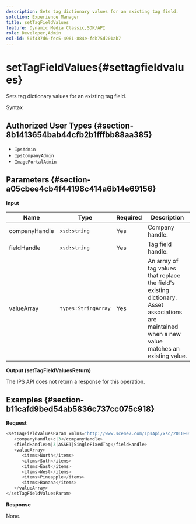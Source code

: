 ```yaml
---
description: Sets tag dictionary values for an existing tag field.
solution: Experience Manager
title: setTagFieldValues
feature: Dynamic Media Classic,SDK/API
role: Developer,Admin
exl-id: 50f437d6-fec5-4961-884e-fdb75d201ab7
---
```

# setTagFieldValues{#settagfieldvalues}

Sets tag dictionary values for an existing tag field.

 Syntax 

## Authorized User Types {#section-8b1413654bab44cfb2b1fffbb88aa385}

* `IpsAdmin` 
* `IpsCompanyAdmin` 
* `ImagePortalAdmin`

## Parameters {#section-a05cbee4cb4f44198c414a6b14e69156}

**Input** 

|  Name  | Type  | Required  | Description  |
|---|---|---|---|
|  companyHandle  | `xsd:string`  | Yes  | Company handle.  |
|  fieldHandle  | `xsd:string`  | Yes  | Tag field handle.  |
|  valueArray  | `types:StringArray`  | Yes  | An array of tag values that replace the field's existing dictionary. Asset associations are maintained when a new value matches an existing value.  |

**Output (setTagFieldValuesReturn)**

The IPS API does not return a response for this operation.

## Examples {#section-b11cafd9bed54ab5836c737cc075c918}

**Request** 

```java
<setTagFieldValuesParam xmlns="http://www.scene7.com/IpsApi/xsd/2010-01-31">
   <companyHandle>c|3</companyHandle>
   <fieldHandle>m|3|ASSET|SingleFixedTag</fieldHandle>
   <valueArray>
      <items>Nurth</items>
      <items>Suth</items>
      <items>East</items>
      <items>West</items>
      <items>Pineapple</items>
      <items>Banana</items>
   </valueArray>
</setTagFieldValuesParam>
```

**Response**

None.

